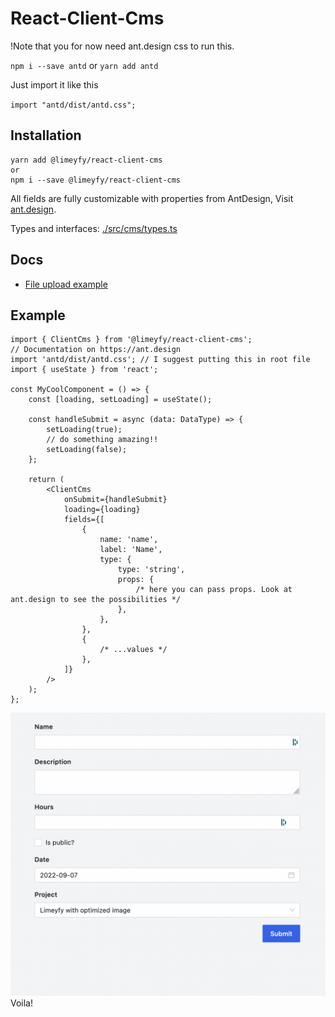 # React-Client-Cms

!Note that you for now need ant.design css to run this.

`npm i --save antd` or `yarn add antd`

Just import it like this

`import "antd/dist/antd.css";`

## Installation

```
yarn add @limeyfy/react-client-cms
or
npm i --save @limeyfy/react-client-cms
```

All fields are fully customizable with properties from AntDesign, Visit [ant.design](https://ant.design).

Types and interfaces: [./src/cms/types.ts](./src/cms/types.ts)

## Docs

-   [File upload example](./docs/FileUploadExample.md)

## Example

```tsx
import { ClientCms } from '@limeyfy/react-client-cms';
// Documentation on https://ant.design
import 'antd/dist/antd.css'; // I suggest putting this in root file
import { useState } from 'react';

const MyCoolComponent = () => {
    const [loading, setLoading] = useState();

    const handleSubmit = async (data: DataType) => {
        setLoading(true);
        // do something amazing!!
        setLoading(false);
    };

    return (
        <ClientCms
            onSubmit={handleSubmit}
            loading={loading}
            fields={[
                {
                    name: 'name',
                    label: 'Name',
                    type: {
                        type: 'string',
                        props: {
                            /* here you can pass props. Look at ant.design to see the possibilities */
                        },
                    },
                },
                {
                    /* ...values */
                },
            ]}
        />
    );
};
```

![Example of code](./docs/imgs/Example.png)
Voila!
